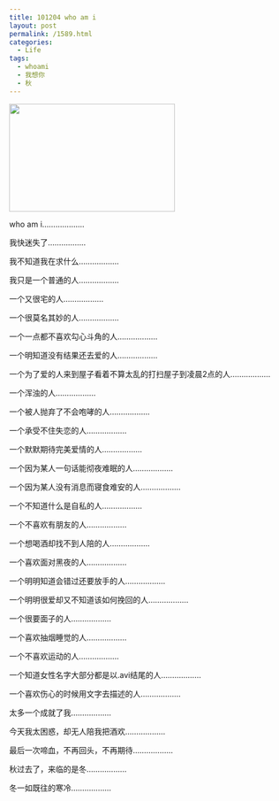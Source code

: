 ```yaml
---
title: 101204 who am i
layout: post
permalink: /1589.html
categories:
  - Life
tags:
  - whoami
  - 我想你
  - 秋
---
```

[<img class="aligncenter size-medium wp-image-1550" title="gd" src="http://www.80aj.com/wp-content/uploads/2010/09/gd-300x195.jpg" alt="" width="300" height="195" />][1]

who am i&#8230;&#8230;&#8230;&#8230;&#8230;&#8230;.

我快迷失了&#8230;&#8230;&#8230;&#8230;&#8230;..

我不知道我在求什么&#8230;&#8230;&#8230;&#8230;&#8230;&#8230;

我只是一个普通的人&#8230;&#8230;&#8230;&#8230;&#8230;&#8230;

一个又很宅的人&#8230;&#8230;&#8230;&#8230;&#8230;&#8230;

一个很莫名其妙的人&#8230;&#8230;&#8230;&#8230;&#8230;&#8230;

一个一点都不喜欢勾心斗角的人&#8230;&#8230;&#8230;&#8230;&#8230;&#8230;

一个明知道没有结果还去爱的人&#8230;&#8230;&#8230;&#8230;&#8230;&#8230;

一个为了爱的人来到屋子看着不算太乱的打扫屋子到凌晨2点的人&#8230;&#8230;&#8230;&#8230;&#8230;&#8230;

一个浑浊的人&#8230;&#8230;&#8230;&#8230;&#8230;&#8230;

一个被人抛弃了不会咆哮的人&#8230;&#8230;&#8230;&#8230;&#8230;&#8230;

一个承受不住失恋的人&#8230;&#8230;&#8230;&#8230;&#8230;&#8230;

一个默默期待完美爱情的人&#8230;&#8230;&#8230;&#8230;&#8230;&#8230;

一个因为某人一句话能彻夜难眠的人&#8230;&#8230;&#8230;&#8230;&#8230;&#8230;

一个因为某人没有消息而寝食难安的人&#8230;&#8230;&#8230;&#8230;&#8230;&#8230;

一个不知道什么是自私的人&#8230;&#8230;&#8230;&#8230;&#8230;&#8230;

一个不喜欢有朋友的人&#8230;&#8230;&#8230;&#8230;&#8230;&#8230;

一个想喝酒却找不到人陪的人&#8230;&#8230;&#8230;&#8230;&#8230;&#8230;

一个喜欢面对黑夜的人&#8230;&#8230;&#8230;&#8230;&#8230;&#8230;

一个明明知道会错过还要放手的人&#8230;&#8230;&#8230;&#8230;&#8230;&#8230;

一个明明很爱却又不知道该如何挽回的人&#8230;&#8230;&#8230;&#8230;&#8230;&#8230;

一个很要面子的人&#8230;&#8230;&#8230;&#8230;&#8230;&#8230;

一个喜欢抽烟睡觉的人&#8230;&#8230;&#8230;&#8230;&#8230;&#8230;

一个不喜欢运动的人&#8230;&#8230;&#8230;&#8230;&#8230;&#8230;

一个知道女性名字大部分都是以.avi结尾的人&#8230;&#8230;&#8230;&#8230;&#8230;&#8230;

一个喜欢伤心的时候用文字去描述的人&#8230;&#8230;&#8230;&#8230;&#8230;&#8230;

太多一个成就了我&#8230;&#8230;&#8230;&#8230;&#8230;&#8230;

今天我太困惑，却无人陪我把酒欢&#8230;&#8230;&#8230;&#8230;&#8230;&#8230;

最后一次啼血，不再回头，不再期待&#8230;&#8230;&#8230;&#8230;&#8230;&#8230;

秋过去了，来临的是冬&#8230;&#8230;&#8230;&#8230;&#8230;&#8230;

冬一如既往的寒冷&#8230;&#8230;&#8230;&#8230;&#8230;&#8230;

 [1]: http://www.80aj.com/wp-content/uploads/2010/09/gd.jpg